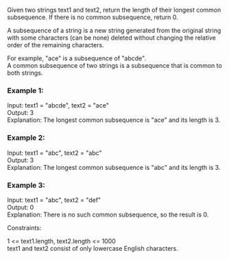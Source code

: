 Given two strings text1 and text2, return the length of their longest common subsequence. If there is no common subsequence, return 0.
   
A subsequence of a string is a new string generated from the original string with some characters (can be none) deleted without changing the relative order of the remaining characters.
  
For example, "ace" is a subsequence of "abcde".  
A common subsequence of two strings is a subsequence that is common to both strings.  

 

### Example 1:  

Input: text1 = "abcde", text2 = "ace"   
Output: 3    
Explanation: The longest common subsequence is "ace" and its length is 3.  
### Example 2:  

Input: text1 = "abc", text2 = "abc"  
Output: 3  
Explanation: The longest common subsequence is "abc" and its length is 3.  
### Example 3:  

Input: text1 = "abc", text2 = "def"  
Output: 0  
Explanation: There is no such common subsequence, so the result is 0.  
 

Constraints:  

1 <= text1.length, text2.length <= 1000  
text1 and text2 consist of only lowercase English characters.  

